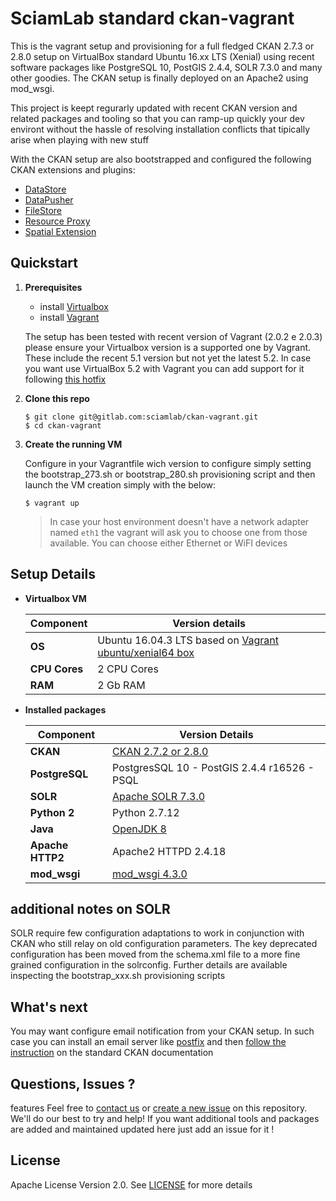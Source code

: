 # SciamLab standard ckan-vagrant

This is the vagrant setup and provisioning for a full fledged CKAN 2.7.3 or 2.8.0 setup on VirtualBox standard Ubuntu 16.xx LTS (Xenial) using recent software packages like PostgreSQL 10, PostGIS 2.4.4, SOLR 7.3.0 and many other goodies. The CKAN setup is finally deployed on an Apache2 using mod_wsgi.

This project is keept regurarly updated with recent CKAN version and related packages and tooling so that you can ramp-up quickly your dev environt without the hassle of resolving installation conflicts that tipically arise when playing with new stuff  

With the CKAN setup are also bootstrapped and configured the following CKAN extensions and plugins:
  * [DataStore](http://docs.ckan.org/en/latest/maintaining/datastore.html)
  * [DataPusher](http://docs.ckan.org/projects/datapusher/en/latest/)
  * [FileStore](http://docs.ckan.org/en/latest/maintaining/filestore.html)
  * [Resource Proxy](http://docs.ckan.org/en/latest/maintaining/data-viewer.html#resource-proxy)
  * [Spatial Extension](https://github.com/ckan/ckanext-spatial) 

## Quickstart

1. **Prerequisites**
    * install [Virtualbox](https://www.virtualbox.org/wiki/Downloads)
    * install [Vagrant](https://www.vagrantup.com/intro/getting-started/install.html)

    The setup has been tested with recent version of Vagrant (2.0.2 e 2.0.3)
    please ensure your Virtualbox version is a supported one by Vagrant. These include the recent 5.1 version but not yet the latest 5.2.
    In case you want use VirtualBox 5.2 with Vagrant you can add support for it following [this hotfix](https://github.com/hashicorp/vagrant/issues/9090#issuecomment-338084000)

2. **Clone this repo**

	```shell
	$ git clone git@gitlab.com:sciamlab/ckan-vagrant.git
	$ cd ckan-vagrant
	```
3. **Create the running VM**

	Configure in your Vagrantfile wich version to configure simply setting the bootstrap_273.sh or bootstrap_280.sh provisioning script and then launch the VM creation simply with the below:

	```shell
	$ vagrant up
	```
	> In case your host environment doesn't have a network adapter named `eth1` the vagrant will ask you to choose one from those available. You can choose either Ethernet or WiFI devices


## Setup Details

* **Virtualbox VM**

	| **Component**       | **Version details**                                                                                          |
	|---------------------|--------------------------------------------------------------------------------------------------------------|
	| **OS**              | Ubuntu 16.04.3 LTS based on [Vagrant ubuntu/xenial64 box](https://atlas.hashicorp.com/ubuntu/boxes/xenial64) | 
	| **CPU Cores**       | 2 CPU Cores                                                                                                  |
	| **RAM**             | 2 Gb RAM                                                                                                     |


* **Installed packages**

	| **Component**    | **Version Details**                                                 |
	|------------------|---------------------------------------------------------------------|
	| **CKAN**         | [CKAN 2.7.2 or 2.8.0](https://github.com/ckan/ckan)                          |
	| **PostgreSQL**   | PostgresSQL 10 - PostGIS 2.4.4 r16526 - PSQL      		              |
	| **SOLR**         | [Apache SOLR 7.3.0](https://lucene.apache.org/solr/)                |
	| **Python 2**     | Python 2.7.12                                                       |
	| **Java**         | [OpenJDK 8](http://openjdk.java.net/)                               |
	| **Apache HTTP2** | Apache2 HTTPD 2.4.18                                                |
	| **mod_wsgi**     | [mod_wsgi 4.3.0](https://github.com/GrahamDumpleton/mod_wsgi)       |

## additional notes on SOLR
SOLR require few configuration adaptations to work in conjunction with CKAN who still relay on old configuration parameters.
The key deprecated configuration has been moved from the schema.xml file to a more fine grained configuration in the solrconfig.
Further details are available inspecting the bootstrap_xxx.sh provisioning scripts


## What's next
You may want configure email notification from your CKAN setup. In such case you can install an email server like [postfix]() and then [follow the instruction](http://docs.ckan.org/en/latest/maintaining/email-notifications.html) on the standard CKAN documentation

## Questions, Issues ?
features Feel free to [contact us](https://www.sciamlab.com/contact) or [create a new issue](issues/new) on this repository. We'll do our best to try and help!
If you want additional tools and packages are added and maintained updated here just add an issue for it !

## License
Apache License Version 2.0. See [LICENSE](LICENSE) for more details